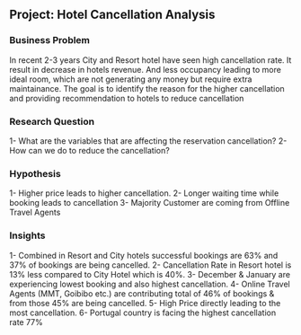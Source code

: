 ## Project: Hotel Cancellation Analysis

### Business Problem
In recent 2-3 years City and Resort hotel have seen high cancellation rate. It result in decrease in hotels revenue.
And less occupancy leading to more ideal room, which are not generating any money but require extra maintainance.
The goal is to identify the reason for the higher cancellation and providing recommendation to hotels to reduce cancellation
### Research Question
1- What are the variables that are affecting the reservation cancellation?
2- How can we do to reduce the cancellation?

### Hypothesis
1- Higher price leads to higher cancellation.
2- Longer waiting time while booking leads to cancellation
3- Majority Customer are coming from Offline Travel Agents

### Insights
1- Combined in Resort and City hotels successful bookings are 63% and 37% of bookings are being cancelled.
2- Cancellation Rate in Resort hotel is 13% less compared to City Hotel which is 40%.
3- December & January are experiencing lowest booking and also highest cancellation.
4- Online Travel Agents (MMT, Goibibo etc.) are contributing total of 46% of bookings & from those 45% are being cancelled.
5- High Price directly leading to the most cancellation.
6- Portugal country is facing the highest cancellation rate 77%

